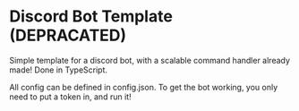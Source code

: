 # Discord Bot Template (DEPRACATED)
Simple template for a discord bot, with a scalable command handler already made! Done in TypeScript.

All config can be defined in config.json. To get the bot working, you only need to put a token in, and run it!
